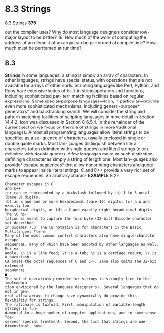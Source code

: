 # 8.3 Strings

8.3 Strings
**375**

out the compiler uses? Why do most language designers consider row-major
layout to be better?
16. How much of the work of computing the address of an element of an array
can be performed at compile time? How much must be performed at run
time?

## 8.3

**Strings**
In some languages, a string is simply an array of characters. In other languages,
strings have special status, with operations that are not available for arrays of
other sorts.
Scripting languages like Perl, Python, and Ruby have extensive
suites of built-in string operators and functions, including sophisticated pat-
tern matching facilities based on regular expressions.
Some special-purpose
languages—Icon, in particular—provide even more sophisticated mechanisms,
including general-purpose* generators* and backtracking search. We will consider
the string and pattern-matching facilities of scripting languages in more detail in
Section 14.4.2. Icon was discussed in Section C 6.5.4. In the remainder of the
current section we focus on the role of strings in more traditional languages.
Almost all programming languages allow literal strings to be speciﬁed as a se-
quence of characters, usually enclosed in single or double quote marks. Most lan-
guages distinguish between literal characters (often delimited with single quotes)
and literal strings (often delimited with double quotes). A few languages make no
such distinction, deﬁning a character as simply a string of length one. Most lan-
guages also provide* escape sequences* that allow nonprinting characters and quote
marks to appear inside literal strings.
C and C++ provide a very rich set of escape sequences. An arbitrary charac-
**EXAMPLE** 8.29

```
Character escapes in C
and C++
ter can be represented by a backslash followed by (a) 1 to 3 octal (base 8) digits,
(b) an x and one or more hexadecimal (base-16) digits, (c) a u and exactly four
hexadecimal digits, or (d) a U and exactly eight hexadecimal digits. The \U no-
tation is meant to capture the four-byte (32-bit) Unicode character set described
in Sidebar 7.3. The \u notation is for characters in the Basic Multilingual Plane.
Many of the most common control characters also have single-character escape
sequences, many of which have been adopted by other languages as well. For ex-
ample, \n is a line feed; \t is a tab; \r is a carriage return; \\ is a backslash.
C# omits the octal sequences of C and C++; Java also omits the 32-bit extended
sequences.
■
The set of operations provided for strings is strongly tied to the implementa-
tion envisioned by the language designer(s). Several languages that do not in gen-
eral allow arrays to change size dynamically do provide this ﬂexibility for strings.
The rationale is twofold. First, manipulation of variable-length strings is fun-
damental to a huge number of computer applications, and in some sense “de-
serves” special treatment. Second, the fact that strings are one-dimensional, have
```

